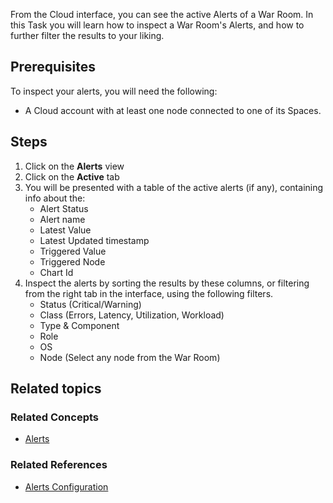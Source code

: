 <!--
title: "Inspect alerts"
sidebar_label: "Inspect alerts"
custom_edit_url: "https://github.com/netdata/netdata/blob/master/docs/tasks/operations/inspect-alerts.md"
sidebar_position: "1"
learn_status: "Published"
learn_topic_type: "Tasks"
learn_rel_path: "Operations"
learn_docs_purpose: "Instructions on how the user can see their active alerts"
-->

From the Cloud interface, you can see the active Alerts of a War Room. In this Task you will learn how to inspect a War
Room's Alerts, and how to further filter the results to your liking.

## Prerequisites

To inspect your alerts, you will need the following:

- A Cloud account with at least one node connected to one of its Spaces.

## Steps

1. Click on the **Alerts** view
2. Click on the **Active** tab
3. You will be presented with a table of the active alerts (if any), containing info about the:
    - Alert Status
    - Alert name
    - Latest Value
    - Latest Updated timestamp
    - Triggered Value
    - Triggered Node
    - Chart Id
4. Inspect the alerts by sorting the results by these columns, or filtering from the right tab in the interface, using the following filters.
    - Status (Critical/Warning)
    - Class (Errors, Latency, Utilization, Workload)
    - Type & Component
    - Role
    - OS
    - Node (Select any node from the War Room)

## Related topics

### Related Concepts

- [Alerts](https://github.com/netdata/netdata/blob/master/docs/concepts/health-monitoring/alerts.md)

### Related References
- [Alerts Configuration](https://github.com/netdata/netdata/blob/master/health/README.md)
